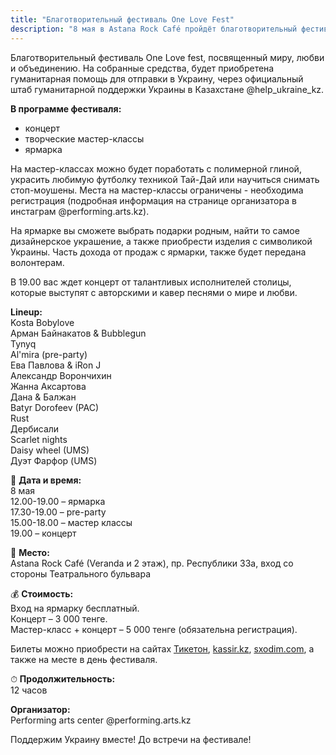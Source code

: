 ```yaml
---
title: "Благотворительный фестиваль One Love Fest"
description: "8 мая в Astana Rock Café пройдёт благотворительный фестиваль One Love Fest. В программе творческие мастер-классы, ярмарка и в завершении концерт с участием столичных исполнителей."
---
```


Благотворительный фестиваль One Love fest, посвященный миру, любви и объединению. На собранные средства, будет приобретена гуманитарная помощь для отправки в Украину, через официальный штаб гуманитарной поддержки Украины в Казахстане @help_ukraine_kz.

**В программе фестиваля:**  
- концерт
- творческие мастер-классы 
- ярмарка

На мастер-классах можно будет поработать с полимерной глиной, украсить любимую футболку техникой Тай-Дай или научиться снимать стоп-моушены. Места на мастер-классы ограничены - необходима регистрация (подробная информация на странице организатора в инстаграм @performing.arts.kz).

На ярмарке вы сможете выбрать подарки родным, найти то самое дизайнерское украшение, а также приобрести изделия с символикой Украины. Часть дохода от продаж с ярмарки, также будет передана волонтерам.

В 19.00 вас ждет концерт от талантливых исполнителей столицы, которые выступят с авторскими и кавер песнями о мире и любви.

**Lineup:**  
Kosta Bobylove  
Арман Байнакатов & Bubblegun  
Tynyq  
Al'mira (pre-party)  
Ева Павлова & iRon J  
Александр Ворончихин  
Жанна Аксартова  
Дана & Балжан  
Batyr Dorofeev (PAC)  
Rust  
Дербисали  
Scarlet nights  
Daisy wheel (UMS)  
Дуэт Фарфор (UMS)  

📆 **Дата и время:**  
8 мая  
12.00-19.00 – ярмарка  
17.30-19.00 – pre-party  
15.00-18.00 – мастер классы  
19.00 – концерт  

📍 **Место:**  
Astana Rock Café (Veranda и 2 этаж), пр. Республики 33а, вход со стороны Театрального бульвара

💰 **Стоимость:**  
Вход на ярмарку бесплатный.  
Концерт – 3 000 тенге.  
Мастер-класс + концерт – 5 000 тенге (обязательна регистрация).  

Билеты можно приобрести на сайтах [Тикетон](https://ticketon.kz), [kassir.kz](https://kassir.kz), [sxodim.com](https://sxodim.com), а также на месте в день фестиваля.

⏱ **Продолжительность:**  
12 часов

**Организатор:**  
Performing arts center @performing.arts.kz

Поддержим Украину вместе! До встречи на фестивале!